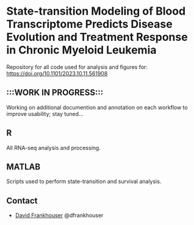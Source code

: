 # State-transition Modeling of Blood Transcriptome Predicts Disease Evolution and Treatment Response in Chronic Myeloid Leukemia

Repository for all code used for analysis and figures for: https://doi.org/10.1101/2023.10.11.561908  

## :::WORK IN PROGRESS:::
Working on additional documention and annotation on each workflow to improve usability; stay tuned...

## R

All RNA-seq analysis and processing.

## MATLAB

Scripts used to perform state-transition and survival analysis.

## Contact

- [David Frankhouser](mailto:dfrankhouse@coh.org) @dfrankhouser
